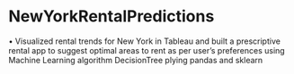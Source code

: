 # NewYorkRentalPredictions
•	Visualized rental trends for New York in Tableau and built a prescriptive rental app to suggest optimal areas to rent as per user’s preferences using Machine Learning algorithm DecisionTree plying pandas and sklearn
